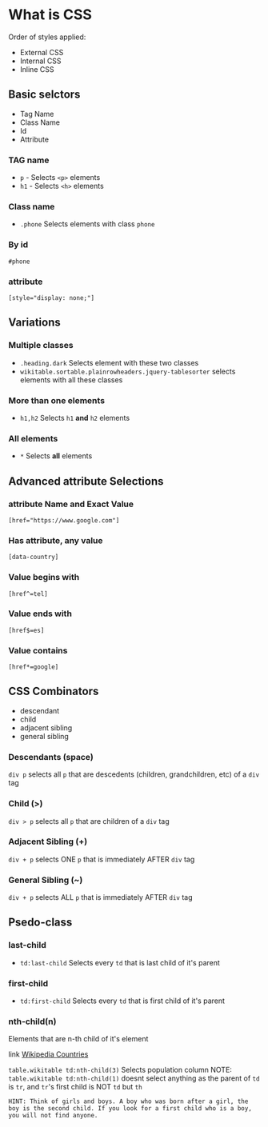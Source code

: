 # What is CSS

Order of styles applied:

- External CSS
- Internal CSS
- Inline CSS

## Basic selctors

- Tag Name
- Class Name
- Id
- Attribute

### TAG name

- `p` - Selects `<p>` elements
- `h1` - Selects `<h>` elements

### Class name

- `.phone` Selects elements with class `phone`

### By id

 `#phone`

### attribute

`[style="display: none;"]`

## Variations

### Multiple classes

- `.heading.dark` Selects element with these two classes
- `wikitable.sortable.plainrowheaders.jquery-tablesorter` selects elements with all these classes

### More than one elements

- `h1,h2` Selects `h1` **and** `h2` elements

### All elements

- `*` Selects **all** elements

## Advanced attribute Selections

### attribute Name and Exact Value

`[href="https://www.google.com"]`

### Has attribute, any value

`[data-country]`

### Value **begins** with

`[href^=tel]`

### Value **ends** with

`[href$=es]`

### Value **contains**

`[href*=google]`

## CSS Combinators

- descendant
- child
- adjacent sibling
- general sibling

### Descendants  (space)

 `div p` selects all `p` that are descedents (children, grandchildren, etc) of a `div` tag

### Child (>)

 `div > p` selects all `p` that are children of a `div` tag

### Adjacent Sibling (+)

 `div + p` selects ONE `p` that is immediately AFTER  `div` tag

### General Sibling (~)

 `div + p` selects ALL `p` that is immediately AFTER  `div` tag

## Psedo-class

### last-child

- `td:last-child` Selects every `td` that is last child of it's parent

### first-child

- `td:first-child` Selects every `td` that is first child of it's parent

### nth-child(n)

Elements that are n-th child of it's element

 link [Wikipedia Countries](http//en.wikipedia.org/wiki/List_of_countries_and_dependencies_by_population)

`table.wikitable td:nth-child(3)` Selects population column
NOTE: `table.wikitable td:nth-child(1)` doesnt select anything as the parent of `td` is `tr`, and `tr`'s first child is NOT `td` but `th`

    HINT: Think of girls and boys. A boy who was born after a girl, the boy is the second child. If you look for a first child who is a boy, you will not find anyone.
